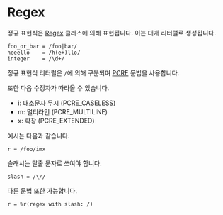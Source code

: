 # Regex

정규 표현식은 [Regex](http://crystal-lang.org/api/Regex.html) 클래스에 의해 표현됩니다. 이는 대개 리터럴로 생성됩니다.

```crystal
foo_or_bar = /foo|bar/
heeello    = /h(e+)llo/
integer    = /\d+/
```

정규 표현식 리터럴은 `/`에 의해 구분되며 [PCRE](http://pcre.org/pcre.txt) 문법을 사용합니다.

또한 다음 수정자가 따라올 수 있습니다.

* i: 대소문자 무시 (PCRE_CASELESS)
* m: 멀티라인 (PCRE_MULTILINE)
* x: 확장 (PCRE_EXTENDED)

예시는 다음과 같습니다.

```crystal
r = /foo/imx
```

슬래시는 탈출 문자로 쓰여야 합니다.

```crystal
slash = /\//
```

다른 문법 또한 가능합니다.

```crystal
r = %r(regex with slash: /)
```
